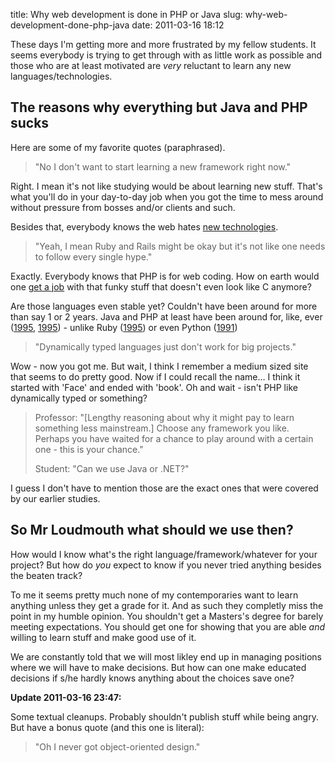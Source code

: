 title: Why web development is done in PHP or Java
slug: why-web-development-done-php-java
date: 2011-03-16 18:12


These days I'm getting more and more frustrated by my fellow students. It seems everybody is trying to get through with as little work as possible and those who are at least motivated are *very* reluctant to learn any new languages/technologies.



## The reasons why everything but Java and PHP sucks

Here are some of my favorite quotes (paraphrased).

> "No I don't want to start learning a new framework right now."

Right. I mean it's not like studying would be about learning new stuff. That's what you'll do in your day-to-day job when you got the time to mess around without pressure from bosses and/or clients and such.

Besides that, everybody knows the web hates [new technologies](http://www.w3.org/html/logo/).

> "Yeah, I mean Ruby and Rails might be okay but it's not like one needs to follow every single hype."

Exactly. Everybody knows that PHP is for web coding. How on earth would one [get a job](http://regulargeek.com/2011/02/09/web-scripting-programming-language-job-trends-february-2011/) with that funky stuff that doesn't even look like C anymore?

Are those languages even stable yet? Couldn't have been around for more than say 1 or 2 years. Java and PHP at least have been around for, like, ever ([1995](http://en.wikipedia.org/wiki/Java_(programming_language)), [1995](http://en.wikipedia.org/wiki/Php)) - unlike Ruby ([1995](http://en.wikipedia.org/wiki/Ruby_(programming_language))) or even Python ([1991](http://en.wikipedia.org/wiki/Python_(programming_language)))

> "Dynamically typed languages just don't work for big projects."

Wow - now you got me. But wait, I think I remember a medium sized site that seems to do pretty good. Now if I could recall the name… I think it started with 'Face' and ended with 'book'. Oh and wait - isn't PHP like dynamically typed or something?

> Professor: "[Lengthy reasoning about why it might pay to learn something less mainstream.] Choose any framework you like. Perhaps you have waited for a chance to play around with a certain one - this is your chance."
>
> Student: "Can we use Java or .NET?"

I guess I don't have to mention those are the exact ones that were covered by our earlier studies.



## So Mr Loudmouth what should we use then?

How would I know what's the right language/framework/whatever for your project? But how do *you* expect to know if you never tried anything besides the beaten track?

To me it seems pretty much none of my contemporaries want to learn anything unless they get a grade for it. And as such they completly miss the point in my humble opinion. You shouldn't get a Masters's degree for barely meeting expectations. You should get one for showing that you are able *and* willing to learn stuff and make good use of it.

We are constantly told that we will most likley end up in managing positions where we will have to make decisions. But how can one make educated decisions if s/he hardly knows anything about the choices save one?

**Update 2011-03-16 23:47:**

Some textual cleanups. Probably shouldn't publish stuff while being angry. But have a bonus quote (and this one is literal):

> "Oh I never got object-oriented design."

